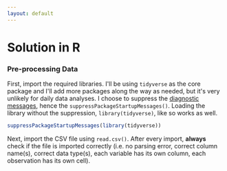 ```yaml
---
layout: default
---
```


# Solution in R

### Pre-processing Data

First, import the required libraries. I'll be using `tidyverse` as the core package and I'll add more packages along the way as needed, but it's very unlikely for daily data analyses. I choose to suppress the [diagnostic messages](https://www.rdocumentation.org/packages/base/versions/3.6.2/topics/message), hence the `suppressPackageStartupMessages()`. Loading the library without the suppression, `library(tidyverse)`, like so works as well.

```r
suppressPackageStartupMessages(library(tidyverse))
```

Next, import the CSV file using `read.csv()`. After every import, **always** check if the file is imported correctly (i.e. no parsing error, correct column name(s), correct data type(s), each variable has its own column, each observation has its own cell).
